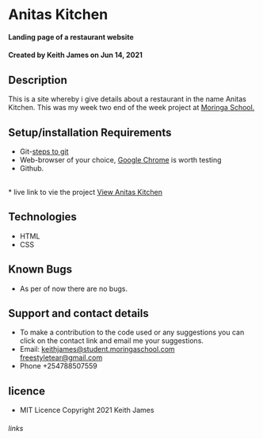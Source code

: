 # Anitas Kitchen
#### Landing page of a restaurant website
#### Created by Keith James on Jun 14, 2021
## Description
This is a site whereby i give details about a restaurant in the name Anitas Kitchen. This was my week two end of the week project at [Moringa School.][Website]
## Setup/installation Requirements
* Git-[steps to git][Website]
* Web-browser of your choice, [Google Chrome][Website] is worth testing
* Github.
<br />
* live link to vie the project        <a href="https://freestyletear.github.io/Anita-s_Kitchen/">View Anitas Kitchen</a>

## Technologies
* HTML
* CSS

## Known Bugs
* As per of now there are no bugs.

## Support and contact details
* To make a contribution to the code used or any suggestions you can click on the contact link and email me your suggestions.
* Email: keithjames@student.moringaschool.com
  freestyletear@gmail.com
* Phone +254788507559

## licence
* MIT Licence Copyright 2021 Keith James 

###### links
[Website]: https://moringaschool.com/
[Website]: https://git-scm.com/
[Website]: https://www.google.com/chrome/
